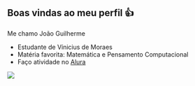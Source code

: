 ## Boas vindas ao meu perfil 👍
 
 Me chamo João Guilherme

- Estudante de Vínicius de Moraes
- Matéria favorita: Matemática e Pensamento Computacional
- Faço atividade no [Alura](https:www.alura.com.br)

![](https://media.tenor.com/UZJd1pjj4NMAAAAM/surprised-pikachu.gif)
